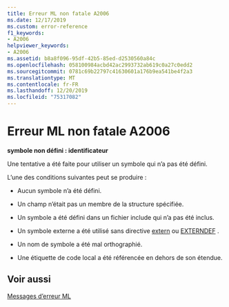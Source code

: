 ```yaml
---
title: Erreur ML non fatale A2006
ms.date: 12/17/2019
ms.custom: error-reference
f1_keywords:
- A2006
helpviewer_keywords:
- A2006
ms.assetid: b8a8f096-95df-42b5-85ed-d2530560a84c
ms.openlocfilehash: 058100984acbd42ac2993732ab619c0a27c0edd2
ms.sourcegitcommit: 0781c69b22797c41630601a176b9ea541be4f2a3
ms.translationtype: MT
ms.contentlocale: fr-FR
ms.lasthandoff: 12/20/2019
ms.locfileid: "75317082"
---
```

# <a name="ml-nonfatal-error-a2006"></a>Erreur ML non fatale A2006

**symbole non défini : identificateur**

Une tentative a été faite pour utiliser un symbole qui n’a pas été défini.

L’une des conditions suivantes peut se produire :

- Aucun symbole n’a été défini.

- Un champ n’était pas un membre de la structure spécifiée.

- Un symbole a été défini dans un fichier include qui n’a pas été inclus.

- Un symbole externe a été utilisé sans directive [extern](extern-masm.md) ou [EXTERNDEF](externdef.md) .

- Un nom de symbole a été mal orthographié.

- Une étiquette de code local a été référencée en dehors de son étendue.

## <a name="see-also"></a>Voir aussi

[Messages d’erreur ML](ml-error-messages.md)
